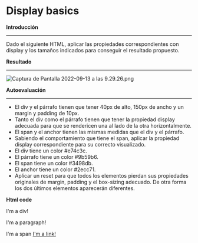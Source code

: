 # Display basics

**Introducción**

---

Dado el siguiente HTML, aplicar las propiedades correspondientes con display y los tamaños indicados para conseguir el resultado propuesto.

**Resultado**

---

![Captura de Pantalla 2022-09-13 a las 9.29.26.png](https://s3-us-west-2.amazonaws.com/secure.notion-static.com/e8fa802b-5a2a-4c97-b159-eeeee7976190/Captura_de_Pantalla_2022-09-13_a_las_9.29.26.png)

**Autoevaluación**

---

- El div y el párrafo tienen que tener 40px de alto, 150px de ancho y un margin y padding de 10px.
- Tanto el div como el párrafo tienen que tener la propiedad display adecuada para que se rendericen una al lado de la otra horizontalmente.
- El span y el anchor tienen las mismas medidas que el div y el párrafo.
- Sabiendo el comportamiento que tiene el span, aplicar la propiedad display correspondiente para su correcto visualizado.
- El div tiene un color #e74c3c.
- El párrafo tiene un color #9b59b6.
- El span tiene un color #3498db.
- El anchor tiene un color #2ecc71.
- Aplicar un reset para que todos los elementos pierdan sus propiedades originales de margin, padding y el box-sizing adecuado. De otra forma los dos últimos elementos aparecerán diferentes.

**Html code**

<!DOCTYPE html>
<html lang="en">
  <head>
    <meta charset="UTF-8" />
    <meta http-equiv="X-UA-Compatible" content="IE=edge" />
    <meta name="viewport" content="width=device-width, initial-scale=1.0" />
    <title>Display</title>
    <link rel="stylesheet" href="style.css" />
  </head>
  <body>
    <div>I'm a div!</div>
    <p>I'm a paragraph!</p>
    <span>I'm a span</span>
    <a href="#">I'm a link!</a>
  </body>
</html>